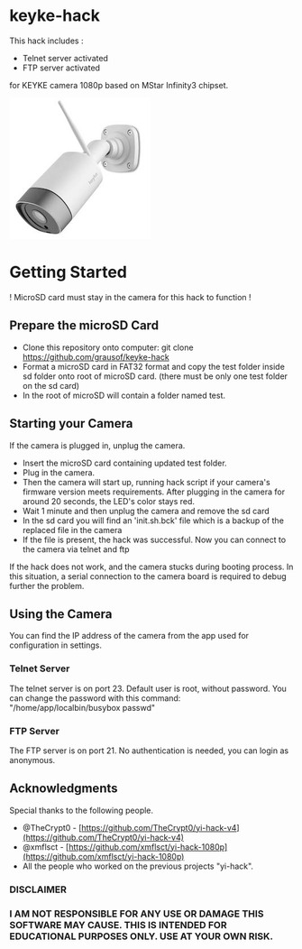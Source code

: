 # keyke-hack
This hack includes :
- Telnet server activated
- FTP server activated

for KEYKE camera 1080p based on MStar Infinity3 chipset. 

![KEYKE Camera](camera.jpg )

# Getting Started
! MicroSD card must stay in the camera for this hack to function !

## Prepare the microSD Card
- Clone this repository onto computer: git clone https://github.com/grausof/keyke-hack
- Format a microSD card in FAT32 format and copy the test folder inside sd folder onto root of microSD card. (there must be only one test folder on the sd card)
- In the root of microSD will contain a folder named test.

## Starting your Camera
If the camera is plugged in, unplug the camera.
- Insert the microSD card containing updated test folder.
- Plug in the camera.
- Then the camera will start up, running hack script if your camera's firmware version meets requirements. After plugging in the camera for around 20 seconds, the LED's color stays red. 
- Wait 1 minute and then unplug the camera and remove the sd card 
- In the sd card you will find an 'init.sh.bck' file which is a backup of the replaced file in the camera
- If the file is present, the hack was successful. Now you can connect to the camera via telnet and ftp

If the hack does not work, and the camera stucks during booting process. In this situation, a serial connection to the camera board is required to debug further the problem.

## Using the Camera
You can find the IP address of the camera from the app used for configuration in settings.

### Telnet Server
The telnet server is on port 23.
Default user is root, without password. You can change the password with this command: "/home/app/localbin/busybox passwd"

### FTP Server
The FTP server is on port 21.
No authentication is needed, you can login as anonymous.


## Acknowledgments
Special thanks to the following people.
- @TheCrypt0 - [https://github.com/TheCrypt0/yi-hack-v4](https://github.com/TheCrypt0/yi-hack-v4)
- @xmflsct - [https://github.com/xmflsct/yi-hack-1080p](https://github.com/xmflsct/yi-hack-1080p)
- All the people who worked on the previous projects "yi-hack".

### DISCLAIMER
### I AM NOT RESPONSIBLE FOR ANY USE OR DAMAGE THIS SOFTWARE MAY CAUSE. THIS IS INTENDED FOR EDUCATIONAL PURPOSES ONLY. USE AT YOUR OWN RISK.
